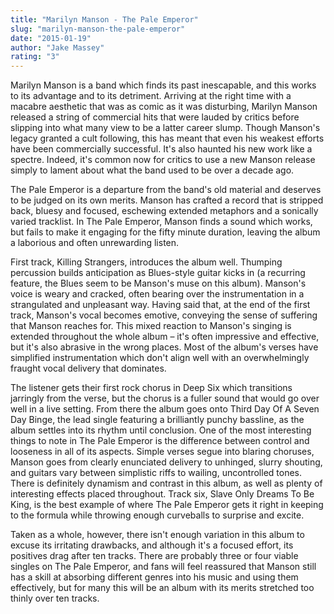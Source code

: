 ```yaml
---
title: "Marilyn Manson - The Pale Emperor"
slug: "marilyn-manson-the-pale-emperor"
date: "2015-01-19"
author: "Jake Massey"
rating: "3"
---
```


Marilyn Manson is a band which finds its past inescapable, and this works to its advantage and to its detriment. Arriving at the right time with a macabre aesthetic that was as comic as it was disturbing, Marilyn Manson released a string of commercial hits that were lauded by critics before slipping into what many view to be a latter career slump. Though Manson's legacy granted a cult following, this has meant that even his weakest efforts have been commercially successful. It's also haunted his new work like a spectre. Indeed, it's common now for critics to use a new Manson release simply to lament about what the band used to be over a decade ago.

The Pale Emperor is a departure from the band's old material and deserves to be judged on its own merits. Manson has crafted a record that is stripped back, bluesy and focused, eschewing extended metaphors and a sonically varied tracklist. In The Pale Emperor, Manson finds a sound which works, but fails to make it engaging for the fifty minute duration, leaving the album a laborious and often unrewarding listen.

First track, Killing Strangers, introduces the album well. Thumping percussion builds anticipation as Blues-style guitar kicks in (a recurring feature, the Blues seem to be Manson's muse on this album). Manson's voice is weary and cracked, often bearing over the instrumentation in a strangulated and unpleasant way. Having said that, at the end of the first track, Manson's vocal becomes emotive, conveying the sense of suffering that Manson reaches for. This mixed reaction to Manson's singing is extended throughout the whole album – it's often impressive and effective, but it's also abrasive in the wrong places. Most of the album's verses have simplified instrumentation which don't align well with an overwhelmingly fraught vocal delivery that dominates.

The listener gets their first rock chorus in Deep Six which transitions jarringly from the verse, but the chorus is a fuller sound that would go over well in a live setting. From there the album goes onto Third Day Of A Seven Day Binge, the lead single featuring a brilliantly punchy bassline, as the album settles into its rhythm until conclusion. One of the most interesting things to note in The Pale Emperor is the difference between control and looseness in all of its aspects. Simple verses segue into blaring choruses, Manson goes from clearly enunciated delivery to unhinged, slurry shouting, and guitars vary between simplistic riffs to wailing, uncontrolled tones. There is definitely dynamism and contrast in this album, as well as plenty of interesting effects placed throughout. Track six, Slave Only Dreams To Be King, is the best example of where The Pale Emperor gets it right in keeping to the formula while throwing enough curveballs to surprise and excite.

Taken as a whole, however, there isn't enough variation in this album to excuse its irritating drawbacks, and although it's a focused effort, its positives drag after ten tracks. There are probably three or four viable singles on The Pale Emperor, and fans will feel reassured that Manson still has a skill at absorbing different genres into his music and using them effectively, but for many this will be an album with its merits stretched too thinly over ten tracks.
